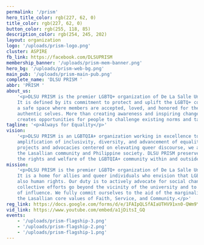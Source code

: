 ```yaml
---
permalink: '/prism'
hero_title_color: rgb(227, 62, 0)
title_color: rgb(227, 62, 0)
button_color: rgb(255, 118, 85)
description_color: rgb(254, 245, 202)
layout: organization
logo: '/uploads/prism-logo.png'
cluster: ASPIRE
fb_link: https://facebook.com/DLSUPRISM
membership_banner: '/uploads/prism-mem-banner.png'
hero_bg: '/uploads/prism-web-bg.png'
main_pub: '/uploads/prism-main-pub.png'
complete_name: 'DLSU PRISM '
abbr: 'PRISM '
about_us:
    '<p>DLSU PRISM is the premier LGBTQ+ organization of De La Salle University.
    It is defined by its commitment to protect and uplift the LGBTQ+ community by creating
    a safe space where members are accepted, loved, and honored for their unique and
    authentic selves. More than creating awareness and inspiring change, DLSU PRISM
    creates opportunities for people to challenge existing norms and take real action.</p>'
tagline: '<p>Always for Equality</p>'
vision:
    '<p>DLSU PRISM is an LGBTQIA+ organization working in excellence towards the
    amplification of inclusivity, diversity, and advancement of equality. Through our
    projects and advocacies centered on elevating queer discourse, we are able to serve
    the Lasallian community and Philippine society. DLSU PRISM preserves and protects
    the rights and welfare of the LGBTQIA+ community within and outside of the University.</p>'
mission:
    '<p>DLSU PRISM is the premier LGBTQ+ organization of De La Salle University.
    It is a home for allies and queer individuals who envision that LGBTQ+ rights are
    also human rights. Our duty is to actively advocate for social change whereas our
    collective efforts go beyond the vicinity of the university and to a wider range
    of influence. We fully commit ourselves to the aid of the marginalized, united by
    the Lasallian core values of Faith, Service, and Community.</p>'
reg_link: https://docs.google.com/forms/d/e/1FAIpQLSfAIaUTHV91xn0-QWm9YfxfH0S6ucDf6TstOpGIw2P0zhYpMA/viewform?usp=sf_link
vid_link: https://www.youtube.com/embed/a1jDitsI_GQ
events:
    - '/uploads/prism-flagship-3.png'
    - '/uploads/prism-flagship-2.png'
    - '/uploads/prism-flagship-1.png'
---
```

